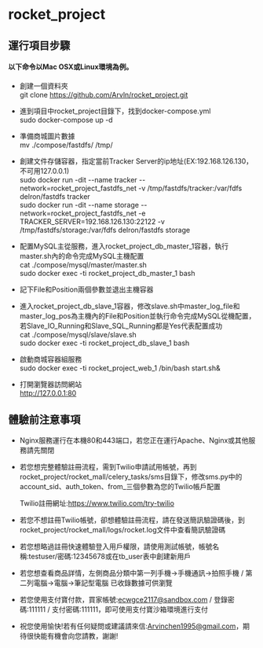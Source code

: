 # rocket_project
## 運行項目步驟

#### 以下命令以Mac OSX或Linux環境為例。
* 創建一個資料夾<br>
git clone https://github.com/Arvln/rocket_project.git

* 進到項目中rocket_project目錄下，找到docker-compose.yml<br>
sudo docker-compose up -d

* 準備商城圖片數據<br>
mv ./compose/fastdfs/ /tmp/

* 創建文件存儲容器，指定當前Tracker Server的ip地址(EX:192.168.126.130，不可用127.0.0.1)<br>
sudo docker run -dit --name tracker --network=rocket_project_fastdfs_net -v /tmp/fastdfs/tracker:/var/fdfs delron/fastdfs tracker<br>
sudo docker run -dit --name storage --network=rocket_project_fastdfs_net -e TRACKER_SERVER=192.168.126.130:22122 -v /tmp/fastdfs/storage:/var/fdfs delron/fastdfs storage

* 配置MySQL主從服務，進入rocket_project_db_master_1容器，執行master.sh內的命令完成MySQL主機配置<br>
cat ./compose/mysql/master/master.sh<br>
sudo docker exec -ti rocket_project_db_master_1 bash

* 記下File和Position兩個參數並退出主機容器

* 進入rocket_project_db_slave_1容器，修改slave.sh中master_log_file和master_log_pos為主機內的File和Position並執行命令完成MySQL從機配置，若Slave_IO_Running和Slave_SQL_Running都是Yes代表配置成功<br>
cat ./compose/mysql/slave/slave.sh<br>
sudo docker exec -ti rocket_project_db_slave_1 bash

* 啟動商城容器組服務<br>
sudo docker exec -ti rocket_project_web_1 /bin/bash start.sh&<br>

* 打開瀏覽器訪問網站<br>
http://127.0.0.1:80

## 體驗前注意事項
* Nginx服務運行在本機80和443端口，若您正在運行Apache、Nginx或其他服務請先關閉

* 若您想完整體驗註冊流程，需到Twilio申請試用帳號，再到rocket_project/rocket_mall/celery_tasks/sms目錄下，修改sms.py中的account_sid、auth_token、from_三個參數為您的Twilio帳戶配置<br>

  Twilio註冊網址:https://www.twilio.com/try-twilio

* 若您不想註冊Twilio帳號，卻想體驗註冊流程，請在發送簡訊驗證碼後，到rocket_project/rocket_mall/logs/rocket.log文件中查看簡訊驗證碼

* 若您想略過註冊快速體驗登入用戶權限，請使用測試帳號，帳號名稱:testuser/密碼:12345678或在tb_user表中創建新用戶

* 若您想查看商品詳情，左側商品分類中第一列手機->手機通訊->拍照手機 / 第二列電腦->電腦->筆記型電腦 已收錄數據可供瀏覽

* 若您使用支付寶付款，買家帳號:ecwgce2117@sandbox.com / 登錄密碼:111111 / 支付密碼:111111，即可使用支付寶沙箱環境進行支付

* 祝您使用愉快!若有任何疑問或建議請來信:Arvinchen1995@gmail.com，期待很快能有機會向您請教，謝謝!
